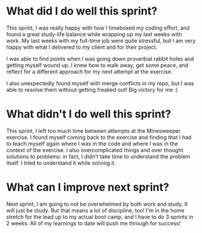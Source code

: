# What did I do well this sprint?
This sprint, I was really happy with how I timeboxed my coding effort, and found a great study-life balance while wrapping up my last weeks with work. My last weeks with my full-time job were quite stressful, but I am very happy with what I delivered to my client and for their project.

I was able to find points when I was going down proverbial rabbit holes and getting myself wound up. I knew how to walk away, get some peace, and reflect for a different approach for my next attempt at the exercise.

I also unexpectedly found myself with merge conflicts in my repo, but I was able to resolve them without getting freaked out! Big victory for me :)

# What didn't I do well this sprint?
This sprint, I left too much time between attempts at the Minesweeper exercise. I found myself coming back to the exercise and finding that I had to teach myself again where I was in the code and where I was in the context of the exercise. I also overcomplicated things and over thought solutions to problems: in fact, I didn't take time to understand the problem itself. I tried to understand it while solving it.

# What can I improve next sprint?
Next sprint, I am going to not be overwhelmed by both work and study. It will just be study. But that means a lot of discipline, too! I'm in the home stretch for the lead up to my actual boot camp, and I have to do 3 sprints in 2 weeks. All of my learnings to date will push me through for success!